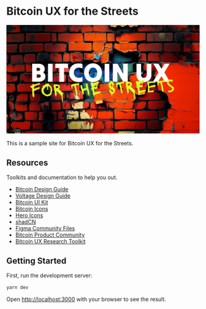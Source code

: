 # Bitcoin UX for the Streets

![Bitcoin UX for the Streets](/public/bitcoin-ux-streets.jpg)

This is a sample site for Bitcoin UX for the Streets.

## Resources

Toolkits and documentation to help you out.

- [Bitcoin Design Guide](https://bitcoin.design)
- [Voltage Design Guide](https://design.voltage.cloud)
- [Bitcoin UI Kit](https://bitcoinuikit.com)
- [Bitcoin Icons](https://bitcoinicons.com)
- [Hero Icons](https://heroicons.com)
- [shadCN](https://ui.shadcn.com/)
- [Figma Community Files](https://www.figma.com/community)
- [Bitcoin Product Community](https://x.com/bitcoin_product)
- [Bitcoin UX Research Toolkit](https://bitcoinresearch.xyz/)

## Getting Started

First, run the development server:

```bash
yarn dev
```
Open [http://localhost:3000](http://localhost:3000) with your browser to see the result.

